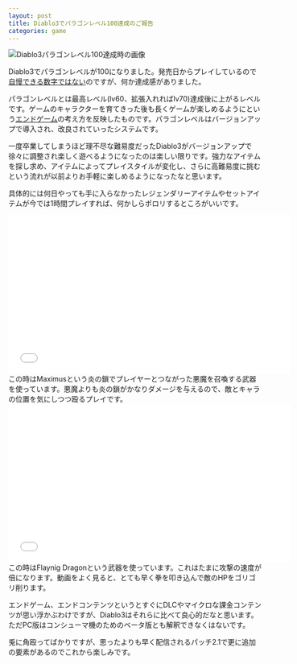 ```yaml
---
layout: post
title: Diablo3でパラゴンレベル100達成のご報告
categories: game
---
```

![Diablo3パラゴンレベル100達成時の画像](/images/diablo3_paragon_lv_100.jpg)

Diablo3でパラゴンレベルが100になりました。発売日からプレイしているので[自慢できる数字ではない][1]のですが、何か達成感がありました。

パラゴンレベルとは最高レベル(lv60、拡張入れればlv70)達成後に上がるレベルです。ゲームのキャラクターを育てきった後も長くゲームが楽しめるようにという[エンドゲーム][2]の考え方を反映したものです。パラゴンレベルはバージョンアップで導入され、改良されていったシステムです。

一度卒業してしまうほど理不尽な難易度だったDiablo3がバージョンアップで徐々に調整され楽しく遊べるようになったのは楽しい限りです。強力なアイテムを探し求め、アイテムによってプレイスタイルが変化し、さらに高難易度に挑むという流れが以前よりお手軽に楽しめるようになったなと思います。

具体的には何日やっても手に入らなかったレジェンダリーアイテムやセットアイテムが今では1時間プレイすれば、何かしらポロリするところがいいです。

<div class="videoplayer">
<iframe width="560" height="315" src="//www.youtube.com/embed/MOZWbiYqdzU" frameborder="0" allowfullscreen></iframe>
</div>
この時はMaximusという炎の鎖でプレイヤーとつながった悪魔を召喚する武器を使っています。悪魔よりも炎の鎖がかなりダメージを与えるので、敵とキャラの位置を気にしつつ殴るプレイです。

<div class="videoplayer">
<iframe width="560" height="315" src="//www.youtube.com/embed/e_ByaXXwmLY" frameborder="0" allowfullscreen></iframe>
</div>
この時はFlaynig Dragonという武器を使っています。これはたまに攻撃の速度が倍になります。動画をよく見ると、とても早く拳を叩き込んで敵のHPをゴリゴリ削ります。

エンドゲーム、エンドコンテンツというとすぐにDLCやマイクロな課金コンテンツが思い浮かぶわけですが、Diablo3はそれらに比べて良心的だなと思います。ただPC版はコンシューマ機のためのベータ版とも解釈できなくはないです。

兎に角殴ってばかりですが、思ったよりも早く配信されるパッチ2.1で更に追加の要素があるのでこれから楽しみです。

[1]:http://www.gamespark.jp/article/2014/08/13/50795.html
[2]:http://www.4gamer.net/games/036/G003691/20120707004/
